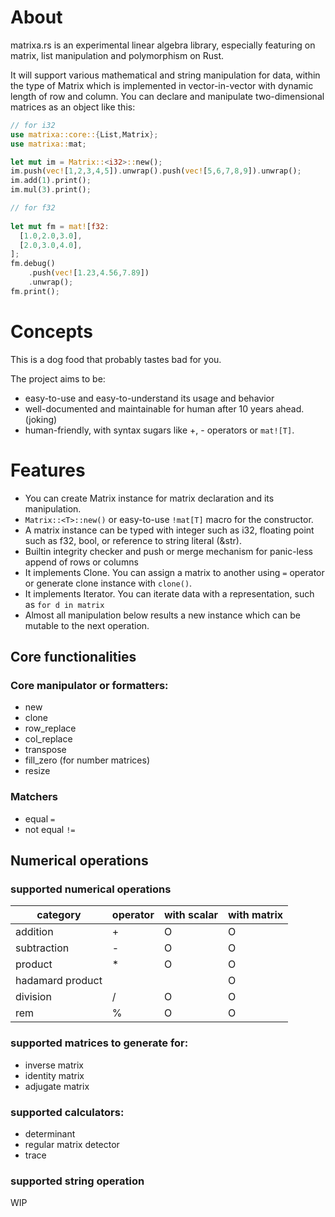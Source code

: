 # About

matrixa.rs is an experimental linear algebra library, especially featuring on matrix, list manipulation and polymorphism on Rust.

It will support various mathematical and string manipulation for data, within the type of Matrix<T> which is implemented in vector-in-vector with dynamic length of row and column.
You can declare and manipulate two-dimensional matrices as an object like this:

```rust
// for i32
use matrixa::core::{List,Matrix};
use matrixa::mat;

let mut im = Matrix::<i32>::new();
im.push(vec![1,2,3,4,5]).unwrap().push(vec![5,6,7,8,9]).unwrap();
im.add(1).print();
im.mul(3).print();

// for f32
  
let mut fm = mat![f32: 
  [1.0,2.0,3.0],
  [2.0,3.0,4.0],
];
fm.debug()
    .push(vec![1.23,4.56,7.89])
    .unwrap();
fm.print();
```

# Concepts

This is a dog food that probably tastes bad for you.

The project aims to be:

* easy-to-use and easy-to-understand its usage and behavior
* well-documented and maintainable for human after 10 years ahead. (joking)
* human-friendly, with syntax sugars like +, - operators or `mat![T]`.

# Features

* You can create Matrix<T> instance for matrix declaration and its manipulation.
* `Matrix::<T>::new()` or easy-to-use `!mat[T]` macro for the constructor.
* A matrix instance can be typed with integer such as i32, floating point such as f32, bool, or reference to string literal (&str).
* Builtin integrity checker and push or merge mechanism for panic-less append of rows or columns
* It implements Clone. You can assign a matrix to another using `=` operator or generate clone instance with `clone()`.
* It implements Iterator. You can iterate data with a representation, such as `for d in matrix` 
* Almost all manipulation below results a new instance which can be mutable to the next operation.


## Core functionalities

### Core manipulator or formatters:
* new
* clone
* row_replace
* col_replace
* transpose
* fill_zero (for number matrices)
* resize

### Matchers
  - equal `=`
  - not equal `!=`
  
## Numerical operations

### supported numerical operations

| category | operator | with scalar | with matrix | 
| --- | --- | --- | --- | 
| addition | + | O | O |
| subtraction | - | O | O |
| product | * | O | O |
| hadamard product |  | | O |
| division | / | O | O |
| rem | % | O | O |

### supported matrices to generate for:
  - inverse matrix
  - identity matrix
  - adjugate matrix

### supported calculators:
  - determinant
  - regular matrix detector
  - trace

### supported string operation

WIP

